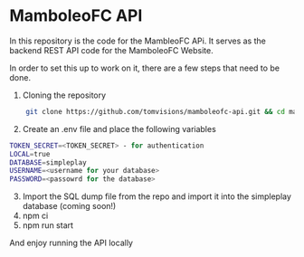 # MamboleoFC API

In this repository is the code for the MambleoFC APi. It serves as the backend REST API code for the MamboleoFC Website.

In order to set this up to work on it, there are a few steps that need to be done.

1) Cloning the repository
```sh
    git clone https://github.com/tomvisions/mamboleofc-api.git && cd mamboleofc-api
 ```
2) Create an .env file and place the following variables
```sh
TOKEN_SECRET=<TOKEN_SECRET> - for authentication
LOCAL=true
DATABASE=simpleplay
USERNAME=<username for your database> 
PASSWORD=<passowrd for the database>
```
3) Import the SQL dump file from the repo and import it into the simpleplay database (coming soon!)
4) npm ci
5) npm run start

And enjoy running the API locally
